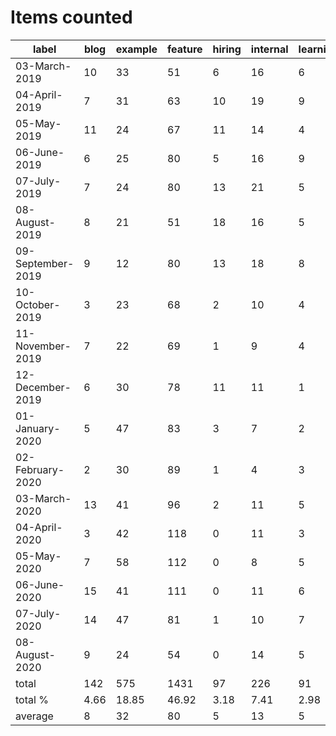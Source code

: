 # Items counted
label | blog | example | feature | hiring | internal | learning | presentation | slides | support
---|---|---|---|---|---|---|---|---|---
03-March-2019 | 10 | 33 | 51 | 6 | 16 | 6 | 5 | 27 | 5
04-April-2019 | 7 | 31 | 63 | 10 | 19 | 9 | 6 | 38 | 3
05-May-2019 | 11 | 24 | 67 | 11 | 14 | 4 | 3 | 15 | 1
06-June-2019 | 6 | 25 | 80 | 5 | 16 | 9 | 2 | 19 | 6
07-July-2019 | 7 | 24 | 80 | 13 | 21 | 5 | 1 | 28 | 4
08-August-2019 | 8 | 21 | 51 | 18 | 16 | 5 | 3 | 13 | 10
09-September-2019 | 9 | 12 | 80 | 13 | 18 | 8 | 4 | 31 | 11
10-October-2019 | 3 | 23 | 68 | 2 | 10 | 4 | 4 | 12 | 9
11-November-2019 | 7 | 22 | 69 | 1 | 9 | 4 | 4 | 8 | 9
12-December-2019 | 6 | 30 | 78 | 11 | 11 | 1 | 4 | 9 | 8
01-January-2020 | 5 | 47 | 83 | 3 | 7 | 2 | 2 | 7 | 8
02-February-2020 | 2 | 30 | 89 | 1 | 4 | 3 | 4 | 13 | 4
03-March-2020 | 13 | 41 | 96 | 2 | 11 | 5 | 3 | 16 | 3
04-April-2020 | 3 | 42 | 118 | 0 | 11 | 3 | 6 | 16 | 6
05-May-2020 | 7 | 58 | 112 | 0 | 8 | 5 | 3 | 19 | 9
06-June-2020 | 15 | 41 | 111 | 0 | 11 | 6 | 5 | 21 | 7
07-July-2020 | 14 | 47 | 81 | 1 | 10 | 7 | 2 | 7 | 3
08-August-2020 | 9 | 24 | 54 | 0 | 14 | 5 | 3 | 13 | 6
total | 142 | 575 | 1431 | 97 | 226 | 91 | 64 | 312 | 112
total % | 4.66 | 18.85 | 46.92 | 3.18 | 7.41 | 2.98 | 2.10 | 10.23 | 3.67
average | 8 | 32 | 80 | 5 | 13 | 5 | 4 | 17 | 6
